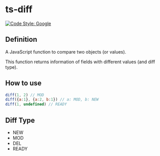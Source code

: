 # ts-diff

[![Code Style: Google](https://img.shields.io/badge/code%20style-google-blueviolet.svg)](https://github.com/google/gts)

## Definition

A JavaScript function to compare two objects (or values).

This function returns information of fields with different values (and diff type).

## How to use

```js
diff(1, 2) // MOD
diff({a:1}, {a:2, b:1}) // a: MOD, b: NEW
diff(1, undefined) // READY
``` 

## Diff Type

- NEW
- MOD
- DEL
- READY
